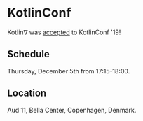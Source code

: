 # KotlinConf

Kotlin∇ was [accepted](https://kotlinconf.com/talks/5-dec/127461) to KotlinConf '19! 

## Schedule

Thursday, December 5th from 17:15-18:00. 

## Location

Aud 11, Bella Center, Copenhagen, Denmark.